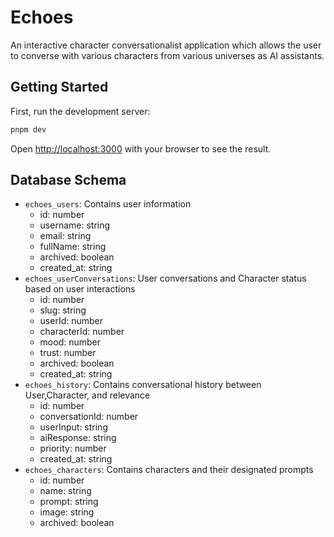 # Echoes
An interactive character conversationalist application which allows the user to converse with various characters from various universes as AI assistants.

## Getting Started

First, run the development server:

```bash
pnpm dev
```

Open [http://localhost:3000](http://localhost:3000) with your browser to see the result.

## Database Schema

* `echoes_users`: Contains user information
    * id: number
    * username: string
    * email: string
    * fullName: string
    * archived: boolean
    * created_at: string
* `echoes_userConversations`: User conversations and Character status based on user interactions
    * id: number
    * slug: string
    * userId: number
    * characterId: number
    * mood: number
    * trust: number
    * archived: boolean
    * created_at: string
* `echoes_history`: Contains conversational history between User,Character, and relevance
    * id: number
    * conversationId: number
    * userInput: string
    * aiResponse: string
    * priority: number
    * created_at: string
* `echoes_characters`: Contains characters and their designated prompts
    * id: number
    * name: string
    * prompt: string
    * image: string
    * archived: boolean

